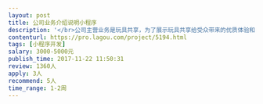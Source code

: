```yaml
---                
layout: post       
title: 公司业务介绍说明小程序           
description: '</br>公司主营业务是玩具共享，为了展示玩具共享给受众带来的优质体验和说明玩法规则，需要以微信小程序的形式开发，方便在微信群中传播</br></br>功能：</br>1、以图文和视频方式展示玩具和业务场景</br>2、介绍业务规则</br>3、收集感兴趣的微信用户，以优惠或免费体验的方式获得目标用户电话收取定金</br>'     
contenturl: https://pro.lagou.com/project/5194.html      
tags: [小程序开发]            
salary: 3000-5000元          
publish_time: 2017-11-22 11:50:31         
review: 1360人                   
apply: 3人                   
recommend: 5人                   
time_range: 1-2周              
---                 
```

